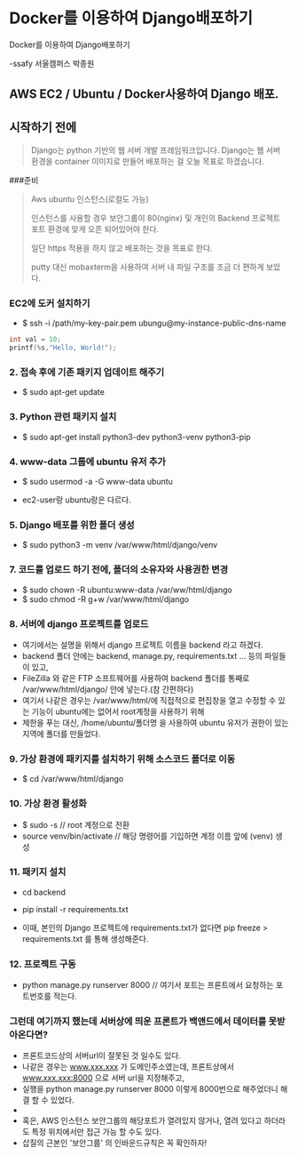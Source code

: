 # Docker를 이용하여 Django배포하기
Docker를 이용하여 Django배포하기

-ssafy 서울캠퍼스 박종원


## AWS EC2 / Ubuntu / Docker사용하여 Django 배포.



## 시작하기 전에

> Django는 python 기반의 웹 서버 개발 프레임워크입니다.
> Django는 웹 서버 환경을 container 이미지로 만들어 배포하는 걸 오늘 목표로 하겠습니다.

###준비
> Aws ubuntu 인스턴스(로컬도 가능)
>
> 인스턴스를 사용할 경우 보안그룹이 80(nginx) 및 개인의 Backend 프로젝트 포트 환경에 맞게 오픈 되어있어야 한다.
>
> 일단 https 적용을 하지 않고 배포하는 것을 목표로 한다.
> 
> putty 대신 mobaxterm을 사용하여 서버 내 파일 구조를 조금 더 편하게 보았다.
>


### EC2에 도커 설치하기 ###

- $ ssh -i /path/my-key-pair.pem ubungu@my-instance-public-dns-name
``` c
int val = 10;
printf(%s,"Hello, World!");
```


### 2. 접속 후에 기존 패키지 업데이트 해주기 ###

- $ sudo apt-get update


### 3. Python 관련 패키지 설치 ###

- $ sudo apt-get install python3-dev python3-venv python3-pip


### 4. www-data 그룹에 ubuntu 유저 추가 ###

- $ sudo usermod -a -G www-data ubuntu

- ec2-user랑 ubuntu랑은 다르다.


### 5. Django 배포를 위한 폴더 생성 ###

- $ sudo python3 -m venv /var/www/html/django/venv


### 7. 코드를 업로드 하기 전에, 폴더의 소유자와 사용권한 변경 ###

- $ sudo chown -R ubuntu:www-data /var/ww/html/django
- $ sudo chmod -R g+w /var/www/html/django


### 8. 서버에 django 프로젝트를 업로드 ###


- 여기에서는 설명을 위해서 django 프로젝트 이름을 backend 라고 하겠다.
- backend 폴더 안에는 backend, manage.py, requirements.txt ... 등의 파일들이 있고,
- FileZilla 와 같은 FTP 소프트웨어를 사용하여 backend 폴더를 통째로 /var/www/html/django/ 안에 넣는다.(참 간편하다)
- 여기서 나같은 경우는 /var/www/html/에 직접적으로 편집창을 열고 수정할 수 있는 기능이 ubuntu에는 없어서 root계정을 사용하기 위해
- 제한을 푸는 대신, /home/ubuntu/폴더명 을 사용하여 ubuntu 유저가 권한이 있는 지역에 폴더를 만들었다.

### 9. 가상 환경에 패키지를 설치하기 위해 소스코드 폴더로 이동 ###


- $ cd /var/www/html/django


### 10. 가상 환경 활성화 ###


- $ sudo -s    // root 계정으로 전환
- source venv/bin/activate // 해당 명령어를 기입하면 계정 이름 앞에 (venv) 생성


### 11. 패키지 설치 ###


- cd backend
- pip install -r requirements.txt

- 이때, 본인의 Django 프로젝트에 requirements.txt가 없다면 pip freeze > requirements.txt 를 통해 생성해준다.



### 12. 프로젝트 구동 ###


- python manage.py runserver 8000  // 여기서 포트는 프론트에서 요청하는 포트번호를 적는다.



### 그런데 여기까지 했는데 서버상에 띄운 프론트가 백앤드에서 데이터를 못받아온다면?  ###

- 프론트코드상의 서버url이 잘못된 것 일수도 있다.
- 나같은 경우는 www.xxx.xxx 가 도메인주소였는데, 프론트상에서 www.xxx.xxx:8000 으로 서버 url을 지정해주고,
- 실행을 python manage.py runserver 8000  이렇게 8000번으로 해주었더니 해결 할 수 있었다.
- 
- 혹은, AWS 인스턴스 보안그룹의 해당포트가 열려있지 않거나, 열려 있다고 하더라도 특정 위치에서만 접근 가능 할 수도 있다.
-  삽질의 근본인 '보안그룹' 의 인바운드규칙은 꼭 확인하자!











